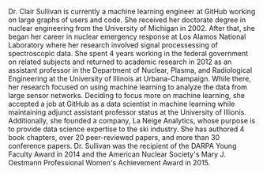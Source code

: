 Dr. Clair Sullivan is currently a machine learning engineer at GitHub working on large graphs of users and code.  She received her doctorate degree in nuclear engineering from the University of Michigan in 2002.  After that, she began her career in nuclear emergency response at Los Alamos National Laboratory where her research involved signal processessing of spectroscopic data.  She spent 4 years working in the federal government on related subjects and returned to academic research in 2012 as an assistant professor in the Department of Nuclear, Plasma, and Radiological Engineering at the University of Illinois at Urbana-Champaign.  While there, her research focused on using machine learning to analyze the data from large sensor networks.  Deciding to focus more on machine learning, she accepted a job at GitHub as a data scientist in machine learning while maintaining adjunct assistant professor status at the University of Illionis.  Additionally, she founded a company, La Neige Analytics, whose purpose is to provide data science expertise to the ski industry.  She has authored 4 book chapters, over 20 peer-reviewed papers, and more than 30 conference papers.  Dr. Sullivan was the recipient of the DARPA Young Faculty Award in 2014 and the American Nuclear Society's Mary J. Oestmann Professional Women's Achievement Award in 2015.
